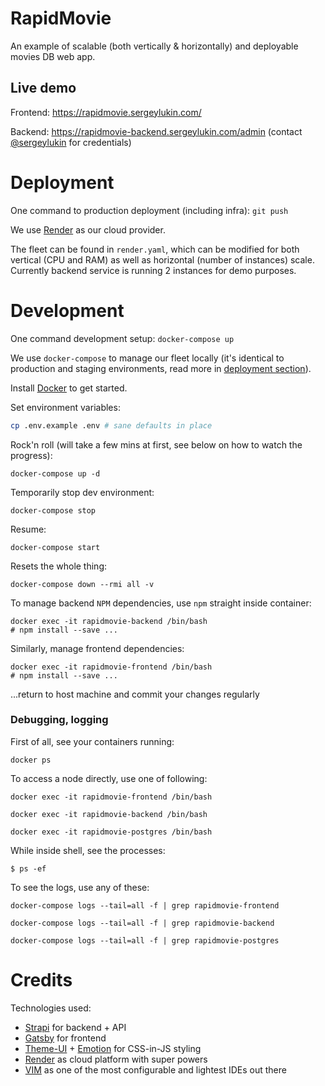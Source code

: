 # RapidMovie

An example of scalable (both vertically & horizontally) and deployable movies DB web app.

## Live demo

Frontend: https://rapidmovie.sergeylukin.com/

Backend: https://rapidmovie-backend.sergeylukin.com/admin (contact
[@sergeylukin](https://github.com/sergeylukin) for credentials)

# Deployment

One command to production deployment (including infra): `git push`

We use [Render](https://render.com) as our cloud provider.

The fleet can be found in `render.yaml`, which can be modified for both
vertical (CPU and RAM) as well as horizontal (number of instances) scale.
Currently backend service is running 2 instances for demo purposes.

# Development

One command development setup: `docker-compose up`

We use `docker-compose` to manage our fleet locally (it's identical to
production and staging environments, read more in [deployment section](https://github.com/sergeylukin/rapidmovie#deployment)).

Install [Docker](https://docs.docker.com/get-docker/) to get started.

Set environment variables:

```sh
cp .env.example .env # sane defaults in place
```

Rock'n roll (will take a few mins at first, see below on how to watch the progress):

```
docker-compose up -d
```

Temporarily stop dev environment:

```
docker-compose stop
```

Resume:

```
docker-compose start
```

Resets the whole thing:

```
docker-compose down --rmi all -v
```

To manage backend `NPM` dependencies, use `npm` straight inside container:

```
docker exec -it rapidmovie-backend /bin/bash
# npm install --save ...
```

Similarly, manage frontend dependencies:

```
docker exec -it rapidmovie-frontend /bin/bash
# npm install --save ...
```

...return to host machine and commit your changes regularly

### Debugging, logging

First of all, see your containers running:

```
docker ps
```

To access a node directly, use one of following:

```
docker exec -it rapidmovie-frontend /bin/bash
```

```
docker exec -it rapidmovie-backend /bin/bash
```

```
docker exec -it rapidmovie-postgres /bin/bash
```

While inside shell, see the processes:

```
$ ps -ef
```

To see the logs, use any of these:

```
docker-compose logs --tail=all -f | grep rapidmovie-frontend
```

```
docker-compose logs --tail=all -f | grep rapidmovie-backend
```

```
docker-compose logs --tail=all -f | grep rapidmovie-postgres
```

# Credits

Technologies used:

- [Strapi](https://strapi.io/) for backend + API
- [Gatsby](https://www.gatsbyjs.com/) for frontend
- [Theme-UI](https://theme-ui.com/) + [Emotion](https://emotion.sh/) for CSS-in-JS styling
- [Render](https://render.com/) as cloud platform with super powers
- [VIM](https://www.vim.org/) as one of the most configurable and lightest IDEs out there
